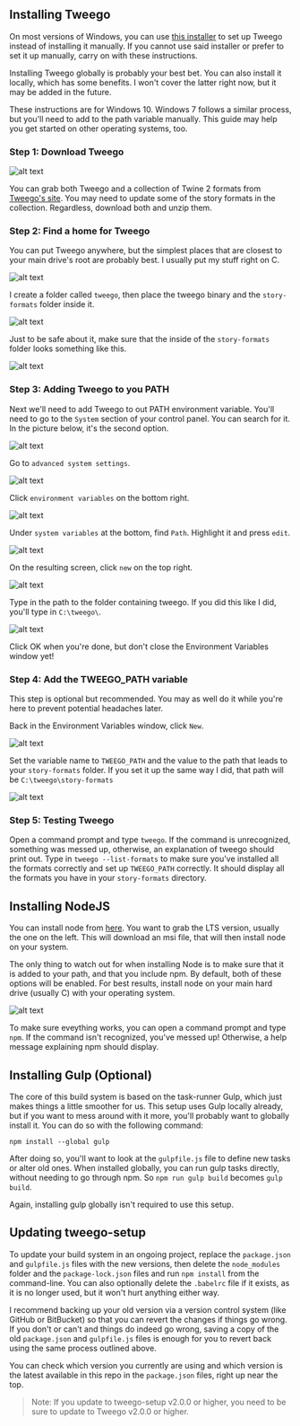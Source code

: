 ## Installing Tweego

On most versions of Windows, you can use [this installer](https://github.com/ChapelR/tweego-installer/releases) to set up Tweego instead of installing it manually. If you cannot use said installer or prefer to set it up manually, carry on with these instructions.

Installing Tweego globally is probably your best bet.  You can also install it locally, which has some benefits.  I won't cover the latter right now, but it may be added in the future.

These instructions are for Windows 10.  Windows 7 follows a similar process, but you'll need to add to the path variable manually.  This guide may help you get started on other operating systems, too.

### Step 1: Download Tweego

![alt text](https://i.imgur.com/VhjWCad.png)

You can grab both Tweego and a collection of Twine 2 formats from [Tweego's site](http://www.motoslave.net/tweego/).  You may need to update some of the story formats in the collection.  Regardless, download both and unzip them.

### Step 2: Find a home for Tweego

You can put Tweego anywhere, but the simplest places that are closest to your main drive's root are probably best.  I usually put my stuff right on C.

![alt text](https://i.imgur.com/zExCubX.png)

I create a folder called `tweego`, then place the tweego binary and the `story-formats` folder inside it.

![alt text](https://i.imgur.com/BEMfQaw.png)

Just to be safe about it, make sure that the inside of the `story-formats` folder looks something like this.

![alt text](https://i.imgur.com/8skfhb4.png)

### Step 3: Adding Tweego to you PATH

Next we'll need to add Tweego to out PATH environment variable.  You'll need to go to the `System` section of your control panel.  You can search for it.  In the picture below, it's the second option.

![alt text](https://i.imgur.com/BWA8QDF.png)

Go to `advanced system settings`.

![alt text](https://i.imgur.com/kjGOVGb.png)

Click `environment variables` on the bottom right.

![alt text](https://i.imgur.com/jmOwmFa.png)

Under `system variables` at the bottom, find `Path`.  Highlight it and press `edit`.

![alt text](https://i.imgur.com/HTS76WV.png)

On the resulting screen, click `new` on the top right.

![alt text](https://i.imgur.com/6C69SoU.png)

Type in the path to the folder containing tweego.  If you did this like I did, you'll type in `C:\tweego\`.

![alt text](https://i.imgur.com/7rDJ22z.png)

Click OK when you're done, but don't close the Environment Variables window yet!

### Step 4: Add the TWEEGO_PATH variable

This step is optional but recommended.  You may as well do it while you're here to prevent potential headaches later.

Back in the Environment Variables window, click `New`.

![alt text](https://i.imgur.com/LnZ3chF.png)

Set the variable name to `TWEEGO_PATH` and the value to the path that leads to your `story-formats` folder.  If you set it up the same way I did, that path will be `C:\tweego\story-formats`

![alt text](https://i.imgur.com/vJrHaLe.png)

### Step 5: Testing Tweego

Open a command prompt and type `tweego`.  If the command is unrecognized, something was messed up, otherwise, an explanation of tweego should print out.  Type in `tweego --list-formats` to make sure you've installed all the formats correctly and set up `TWEEGO_PATH` correctly.  It should display all the formats you have in your `story-formats` directory.

## Installing NodeJS

You can install node from [here](https://nodejs.org/en/).  You want to grab the LTS version, usually the one on the left.  This will download an msi file, that will then install node on your system.

The only thing to watch out for when installing Node is to make sure that it is added to your path, and that you include npm.  By default, both of these options will be enabled.  For best results, install node on your main hard drive (usually C) with your operating system.

![alt text](https://i.imgur.com/uaXMM9k.png "Make sure to include npm and add to path!")

To make sure eveything works, you can open a command prompt and type `npm`.  If the command isn't recognized, you've messed up!  Otherwise, a help message explaining npm should display.


## Installing Gulp (Optional)

The core of this build system is based on the task-runner Gulp, which just makes things a little smoother for us.  This setup uses Gulp locally already, but if you want to mess around with it more, you'll probably want to globally install it.  You can do so with the following command:

`npm install --global gulp`

After doing so, you'll want to look at the `gulpfile.js` file to define new tasks or alter old ones.  When installed globally, you can run gulp tasks directly, without needing to go through npm.  So `npm run gulp build` becomes `gulp build`.

Again, installing gulp globally isn't required to use this setup.

## Updating tweego-setup

To update your build system in an ongoing project, replace the `package.json` and `gulpfile.js` files with the new versions, then delete the `node_modules` folder and the `package-lock.json` files and run `npm install` from the command-line. You can also optionally delete the `.babelrc` file if it exists, as it is no longer used, but it won't hurt anything either way. 

I recommend backing up your old version via a version control system (like GitHub or BitBucket) so that you can revert the changes if things go wrong. If you don't or can't and things do indeed go wrong, saving a copy of the old `package.json` and `gulpfile.js` files is enough for you to revert back using the same process outlined above.

You can check which version you currently are using and which version is the latest available in this repo in the `package.json` files, right up near the top.

> Note: If you update to tweego-setup v2.0.0 or higher, you need to be sure to update to Tweego v2.0.0 or higher.